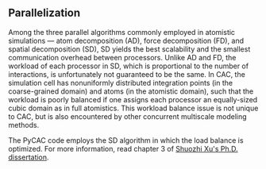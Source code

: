 ## Parallelization

Among the three parallel algorithms commonly employed in atomistic simulations — atom decomposition (AD), force decomposition (FD), and spatial decomposition (SD), SD yields the best scalability and the smallest communication overhead between processors. Unlike AD and FD, the workload of each processor in SD, which is proportional to the number of interactions, is unfortunately not guaranteed to be the same. In CAC, the simulation cell has nonuniformly distributed integration points (in the coarse-grained domain) and atoms (in the atomistic domain), such that the workload is poorly balanced if one assigns each processor an equally-sized cubic domain as in full atomistics. This workload balance issue is not unique to CAC, but is also encountered by other concurrent multiscale modeling methods.

The PyCAC code employs the SD algorithm in which the load balance is optimized. For more information, read chapter 3 of [Shuozhi Xu's Ph.D. dissertation](https://smartech.gatech.edu/handle/1853/56314).